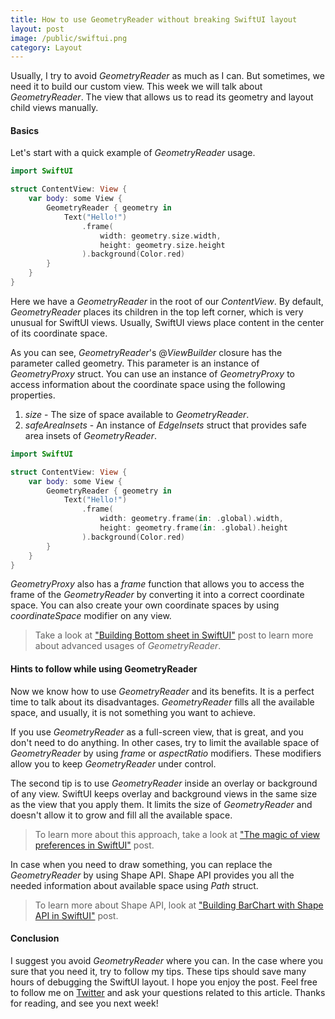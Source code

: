 ```yaml
---
title: How to use GeometryReader without breaking SwiftUI layout
layout: post
image: /public/swiftui.png
category: Layout
---
```


Usually, I try to avoid *GeometryReader* as much as I can. But sometimes, we need it to build our custom view. This week we will talk about *GeometryReader*. The view that allows us to read its geometry and layout child views manually.

#### Basics
Let's start with a quick example of *GeometryReader* usage.

```swift
import SwiftUI

struct ContentView: View {
    var body: some View {
        GeometryReader { geometry in
            Text("Hello!")
                .frame(
                    width: geometry.size.width,
                    height: geometry.size.height
                ).background(Color.red)
        }
    }
}
```

Here we have a *GeometryReader* in the root of our *ContentView*. By default, *GeometryReader* places its children in the top left corner, which is very unusual for SwiftUI views. Usually, SwiftUI views place content in the center of its coordinate space.

As you can see, *GeometryReader*'s @*ViewBuilder* closure has the parameter called geometry. This parameter is an instance of *GeometryProxy* struct. You can use an instance of *GeometryProxy* to access information about the coordinate space using the following properties.
1. *size* - The size of space available to *GeometryReader*.
2. *safeAreaInsets* - An instance of *EdgeInsets* struct that provides safe area insets of *GeometryReader*.

```swift
import SwiftUI

struct ContentView: View {
    var body: some View {
        GeometryReader { geometry in
            Text("Hello!")
                .frame(
                    width: geometry.frame(in: .global).width,
                    height: geometry.frame(in: .global).height
                ).background(Color.red)
        }
    }
}
```

*GeometryProxy* also has a *frame* function that allows you to access the frame of the *GeometryReader* by converting it into a correct coordinate space. You can also create your own coordinate spaces by using *coordinateSpace* modifier on any view.

> Take a look at ["Building Bottom sheet in SwiftUI"](/2019/12/11/building-bottom-sheet-in-swiftui/) post to learn more about advanced usages of *GeometryReader*.

#### Hints to follow while using GeometryReader
Now we know how to use *GeometryReader* and its benefits. It is a perfect time to talk about its disadvantages. *GeometryReader* fills all the available space, and usually, it is not something you want to achieve. 

If you use *GeometryReader* as a full-screen view, that is great, and you don't need to do anything. In other cases, try to limit the available space of *GeometryReader* by using *frame* or *aspectRatio* modifiers. These modifiers allow you to keep *GeometryReader* under control.

The second tip is to use *GeometryReader* inside an overlay or background of any view. SwiftUI keeps overlay and background views in the same size as the view that you apply them. It limits the size of *GeometryReader* and doesn't allow it to grow and fill all the available space.

> To learn more about this approach, take a look at ["The magic of view preferences in SwiftUI"](/2020/01/15/the-magic-of-view-preferences-in-swiftui/) post.

In case when you need to draw something, you can replace the *GeometryReader* by using Shape API. Shape API provides you all the needed information about available space using *Path* struct.

> To learn more about Shape API, look at ["Building BarChart with Shape API in SwiftUI"](/2019/08/14/building-barchart-with-shape-api-in-swiftui/) post.

#### Conclusion
I suggest you avoid *GeometryReader* where you can. In the case where you sure that you need it, try to follow my tips. These tips should save many hours of debugging the SwiftUI layout. I hope you enjoy the post. Feel free to follow me on [Twitter](https://twitter.com/mecid) and ask your questions related to this article. Thanks for reading, and see you next week!